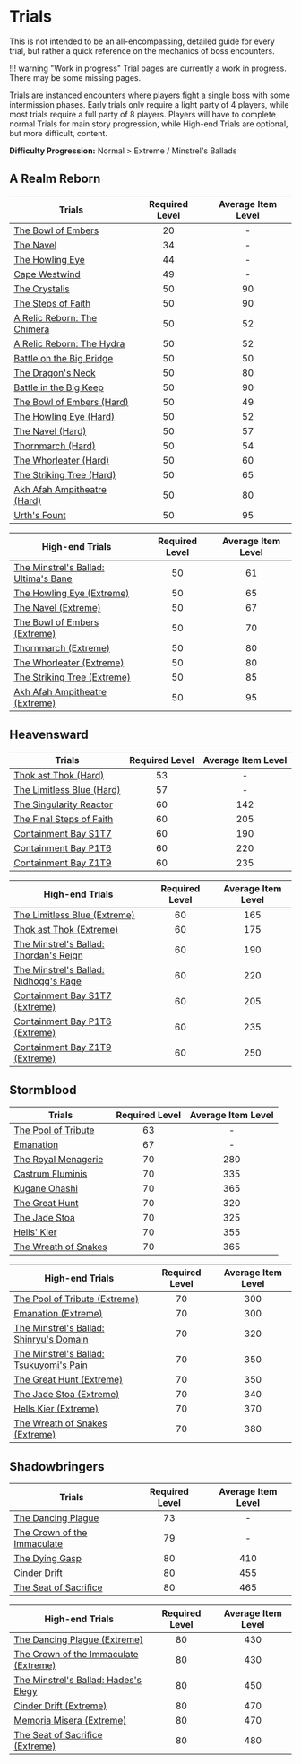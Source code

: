 # Trials

This is not intended to be an all-encompassing, detailed guide for every trial, but rather a quick reference on the mechanics of boss encounters.

!!! warning "Work in progress"
    Trial pages are currently a work in progress. There may be some missing pages.

Trials are instanced encounters where players fight a single boss with some intermission phases. Early trials only require a light party of 4 players, while most trials require a full party of 8 players. Players will have to complete normal Trials for main story progression, while High-end Trials are optional, but more difficult, content.

**Difficulty Progression:** Normal > Extreme / Minstrel's Ballads

## A Realm Reborn

| Trials                                                                                  | Required Level | Average Item Level |
|-----------------------------------------------------------------------------------------|:--------------:|:------------------:|
| [The Bowl of Embers](/duties/trials/a-realm-reborn/the-bowl-of-embers)                  |       20       |         -          |
| [The Navel](/duties/trials/a-realm-reborn/the-navel)                                    |       34       |         -          |
| [The Howling Eye](/duties/trials/a-realm-reborn/the-howling-eye)                        |       44       |         -          |
| [Cape Westwind](/duties/trials/a-realm-reborn/cape-westwind)                            |       49       |         -          |
| [The Crystalis](/duties/trials/a-realm-reborn/the-crystalis)                            |       50       |         90         |
| [The Steps of Faith](/duties/trials/a-realm-reborn/the-steps-of-faith)                  |       50       |         90         |
| [A Relic Reborn: The Chimera](/duties/trials/a-realm-reborn/a-relic-reborn-the-chimera) |       50       |         52         |
| [A Relic Reborn: The Hydra](/duties/trials/a-realm-reborn/a-relic-reborn-the-hydra)     |       50       |         52         |
| [Battle on the Big Bridge](/duties/trials/a-realm-reborn/battle-on-the-big-bridge)      |       50       |         50         |
| [The Dragon's Neck](/duties/trials/a-realm-reborn/the-dragons-neck)                     |       50       |         80         |
| [Battle in the Big Keep](/duties/trials/a-realm-reborn/battle-in-the-big-keep)          |       50       |         90         |
| [The Bowl of Embers (Hard)](/duties/trials/a-realm-reborn/the-bowl-of-embers-hard)      |       50       |         49         |
| [The Howling Eye (Hard)](/duties/trials/a-realm-reborn/the-howling-eye-hard)            |       50       |         52         |
| [The Navel (Hard)](/duties/trials/a-realm-reborn/the-navel-hard)                        |       50       |         57         |
| [Thornmarch (Hard)](/duties/trials/a-realm-reborn/thornmarch-hard)                      |       50       |         54         |
| [The Whorleater (Hard)](/duties/trials/a-realm-reborn/the-whorleater-hard)              |       50       |         60         |
| [The Striking Tree (Hard)](/duties/trials/a-realm-reborn/the-striking-tree-hard)        |       50       |         65         |
| [Akh Afah Ampitheatre (Hard)](/duties/trials/a-realm-reborn/akh-afah-ampitheatre-hard)  |       50       |         80         |
| [Urth's Fount](/duties/trials/a-realm-reborn/urths-fount)                               |       50       |         95         |

| High-end Trials                                                                                         | Required Level | Average Item Level |
|---------------------------------------------------------------------------------------------------------|:--------------:|:------------------:|
| [The Minstrel's Ballad: Ultima's Bane](/duties/trials/a-realm-reborn/the-minstrels-ballad-ultimas-bane) |       50       |         61         |
| [The Howling Eye (Extreme)](/duties/trials/a-realm-reborn/the-howling-eye-extreme)                      |       50       |         65         |
| [The Navel (Extreme)](/duties/trials/a-realm-reborn/the-navel-extreme)                                  |       50       |         67         |
| [The Bowl of Embers (Extreme)](/duties/trials/a-realm-reborn/the-bowl-of-embers-extreme)                |       50       |         70         |
| [Thornmarch (Extreme)](/duties/trials/a-realm-reborn/thornmarch-extreme)                                |       50       |         80         |
| [The Whorleater (Extreme)](/duties/trials/a-realm-reborn/the-whorleater-extreme)                        |       50       |         80         |
| [The Striking Tree (Extreme)](/duties/trials/a-realm-reborn/the-striking-tree-extreme)                  |       50       |         85         |
| [Akh Afah Ampitheatre (Extreme)](/duties/trials/a-realm-reborn/akh-afah-ampitheatre-extreme)            |       50       |         95         |

## Heavensward

| Trials                                                                          | Required Level | Average Item Level |
|---------------------------------------------------------------------------------|:--------------:|:------------------:|
| [Thok ast Thok (Hard)](/duties/trials/heavensward/thok-ast-thok-hard)           |       53       |         -          |
| [The Limitless Blue (Hard)](/duties/trials/heavensward/the-limitless-blue-hard) |       57       |         -          |
| [The Singularity Reactor](/duties/trials/heavensward/the-singularity-reactor)   |       60       |        142         |
| [The Final Steps of Faith](/duties/trials/heavensward/the-final-steps-of-faith) |       60       |        205         |
| [Containment Bay S1T7](/duties/trials/heavensward/containment-bay-s1t7)         |       60       |        190         |
| [Containment Bay P1T6](/duties/trials/heavensward/containment-bay-p1t6)         |       60       |        220         |
| [Containment Bay Z1T9](/duties/trials/heavensward/containment-bay-z1t9)         |       60       |        235         |

| High-end Trials                                                                                          | Required Level | Average Item Level |
|----------------------------------------------------------------------------------------------------------|:--------------:|:------------------:|
| [The Limitless Blue (Extreme)](/duties/trials/heavensward/the-limitless-blue-extreme)                    |       60       |        165         |
| [Thok ast Thok (Extreme)](/duties/trials/heavensward/thok-ast-thok-extreme)                              |       60       |        175         |
| [The Minstrel's Ballad: Thordan's Reign](/duties/trials/heavensward/the-minstrels-ballad-thordans-reign) |       60       |        190         |
| [The Minstrel's Ballad: Nidhogg's Rage](/duties/trials/heavensward/the-minstrels-ballad-nidhoggs-rage)   |       60       |        220         |
| [Containment Bay S1T7 (Extreme)](/duties/trials/heavensward/containment-bay-s1t7-extreme)                |       60       |        205         |
| [Containment Bay P1T6 (Extreme)](/duties/trials/heavensward/containment-bay-p1t6-extreme)                |       60       |        235         |
| [Containment Bay Z1T9 (Extreme)](/duties/trials/heavensward/containment-bay-z1t9-extreme)                |       60       |        250         |

## Stormblood

| Trials                                                                 | Required Level | Average Item Level |
|------------------------------------------------------------------------|:--------------:|:------------------:|
| [The Pool of Tribute](/duties/trials/stormblood/the-pool-of-tribute)   |       63       |         -          |
| [Emanation](/duties/trials/stormblood/emanation)                       |       67       |         -          |
| [The Royal Menagerie](/duties/trials/stormblood/the-royal-menagerie)   |       70       |        280         |
| [Castrum Fluminis](/duties/trials/stormblood/castrum-fluminis)         |       70       |        335         |
| [Kugane Ohashi](/duties/trials/stormblood/kugane-ohashi)               |       70       |        365         |
| [The Great Hunt](/duties/trials/stormblood/the-great-hunt)             |       70       |        320         |
| [The Jade Stoa](/duties/trials/stormblood/the-jade-stoa)               |       70       |        325         |
| [Hells' Kier](/duties/trials/stormblood/hells-kier)                    |       70       |        355         |
| [The Wreath of Snakes](/duties/trials/stormblood/the-wreath-of-snakes) |       70       |        365         |

| High-end Trials                                                                                           | Required Level | Average Item Level |
|-----------------------------------------------------------------------------------------------------------|:--------------:|:------------------:|
| [The Pool of Tribute (Extreme)](/duties/trials/stormblood/the-pool-of-tribute-extreme)                    |       70       |        300         |
| [Emanation (Extreme)](/duties/trials/stormblood/emanation-extreme)                                        |       70       |        300         |
| [The Minstrel's Ballad: Shinryu's Domain](/duties/trials/stormblood/the-minstrels-ballad-shinryus-domain) |       70       |        320         |
| [The Minstrel's Ballad: Tsukuyomi's Pain](/duties/trials/stormblood/the-minstrels-ballad-tsukuyomis-pain) |       70       |        350         |
| [The Great Hunt (Extreme)](/duties/trials/stormblood/the-great-hunt-extreme)                              |       70       |        350         |
| [The Jade Stoa (Extreme)](/duties/trials/stormblood/the-jade-stoa-extreme)                                |       70       |        340         |
| [Hells Kier (Extreme)](/duties/trials/stormblood/hells-kier-extreme)                                      |       70       |        370         |
| [The Wreath of Snakes (Extreme)](/duties/trials/stormblood/the-wreath-of-snakes-extreme)                  |       70       |        380         |

## Shadowbringers

| Trials                                                                                   | Required Level | Average Item Level |
|------------------------------------------------------------------------------------------|:--------------:|:------------------:|
| [The Dancing Plague](/duties/trials/shadowbringers/the-dancing-plague)                   |       73       |         -          |
| [The Crown of the Immaculate](/duties/trials/shadowbringers/the-crown-of-the-immaculate) |       79       |         -          |
| [The Dying Gasp](/duties/trials/shadowbringers/the-dying-gasp)                           |       80       |        410         |
| [Cinder Drift](/duties/trials/shadowbringers/cinder-drift)                               |       80       |        455         |
| [The Seat of Sacrifice](/duties/trials/shadowbringers/the-seat-of-sacrifice)             |       80       |        465         |

| High-end Trials                                                                                            | Required Level | Average Item Level |
|------------------------------------------------------------------------------------------------------------|:--------------:|:------------------:|
| [The Dancing Plague (Extreme)](/duties/trials/shadowbringers/the-dancing-plague-extreme)                   |       80       |        430         |
| [The Crown of the Immaculate (Extreme)](/duties/trials/shadowbringers/the-crown-of-the-immaculate-extreme) |       80       |        430         |
| [The Minstrel's Ballad: Hades's Elegy](/duties/trials/shadowbringers/the-minstrels-ballad-hadess-elegy)    |       80       |        450         |
| [Cinder Drift (Extreme)](/duties/trials/shadowbringers/cinder-drift-extreme)                               |       80       |        470         |
| [Memoria Misera (Extreme)](/duties/trials/shadowbringers/memoria-miseria-extreme)                          |       80       |        470         |
| [The Seat of Sacrifice (Extreme)](/duties/trials/shadowbringers/the-seat-of-sacrifice-extreme)             |       80       |        480         |
